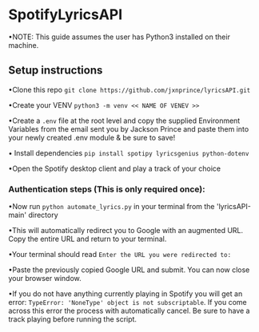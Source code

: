 # SpotifyLyricsAPI

•NOTE: This guide assumes the user has Python3 installed on their machine.

## Setup instructions

•Clone this repo `git clone https://github.com/jxnprince/lyricsAPI.git`

•Create your VENV `python3 -m venv << NAME OF VENEV >>`

•Create a `.env` file at the root level and copy the supplied Environment Variables from the email sent you by Jackson Prince and paste them into your newly created .env module & be sure to save!

• Install dependencies  `pip install spotipy lyricsgenius python-dotenv`

•Open the Spotify desktop client and play a track of your choice

### Authentication steps (This is only required once):
•Now run `python automate_lyrics.py` in your terminal from the 'lyricsAPI-main' directory

•This will automatically redirect you to Google with an augmented URL.  Copy the entire URL and return to your terminal.

•Your terminal should read `Enter the URL you were redirected to: `

•Paste the previously copied Google URL and submit.  You can now close your browser window.

•If you do not have anything currently playing in Spotify you will get an error: `TypeError: 'NoneType' object is not subscriptable`. If you come across this error the process with automatically cancel.  Be sure to have a track playing before running the script.
